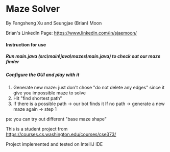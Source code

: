 # Maze Solver 

By Fangsheng Xu and Seungjae (Brian) Moon

Brian's LinkedIn Page: https://www.linkedin.com/in/sjaemoon/


#### Instruction for use

##### Run main.java (src\main\java\mazes\main.java) to check out our maze finder 

##### Configure the GUI and play with it
1. Generate new maze: just don't chose "do not delete any edges" since it give you impossible maze to solve
2. Hit "find shortest path"
3. If there is a possible path -> our bot finds it
   If no path -> generate a new maze again -> step 1
  
  ps: you can try out different "base maze shape" 
  
   This is a student project from https://courses.cs.washington.edu/courses/cse373/
   
   Project implemented and tested on IntelliJ IDE 


